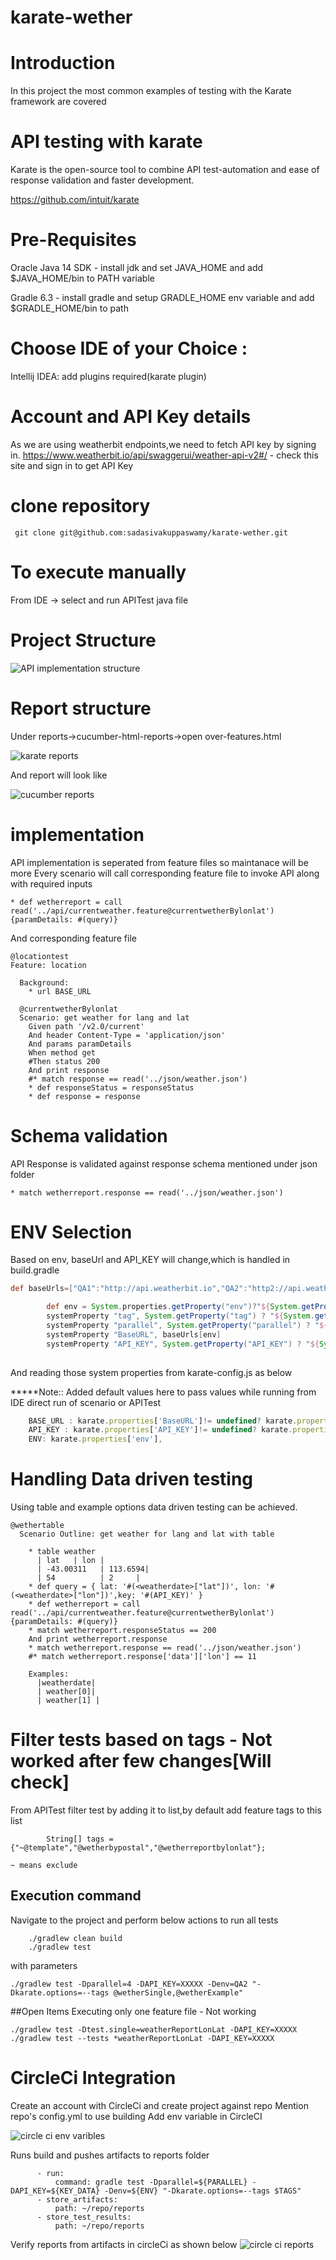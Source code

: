 # karate-wether
# Introduction
In this project the most common examples of testing with the Karate framework are covered
# API testing with karate
Karate is the  open-source tool to combine API test-automation and ease of response validation and faster development.

https://github.com/intuit/karate

# Pre-Requisites

Oracle Java 14 SDK  - install jdk and set JAVA_HOME and add $JAVA_HOME/bin to PATH variable

Gradle 6.3 - install gradle and setup GRADLE_HOME env variable and add $GRADLE_HOME/bin  to path

# Choose IDE of your Choice :

Intellij IDEA: 
 add plugins required(karate plugin)
# Account and API Key details
As we are using weatherbit endpoints,we need to fetch API key by signing in.
https://www.weatherbit.io/api/swaggerui/weather-api-v2#/ - check this site and sign in to get API Key
# clone repository 
`` 
git clone git@github.com:sadasivakuppaswamy/karate-wether.git
``
# To execute manually 
From IDE -> select and run APITest java file
# Project Structure
![API implementation structure](https://github.com/sadasivakuppaswamy/karate-wether/assets/10988106/d27aaa0b-3cac-4bb4-9208-f8683643d8b0)


# Report structure
Under reports->cucumber-html-reports->open over-features.html

![karate reports](https://github.com/sadasivakuppaswamy/karate-wether/assets/10988106/30ba64a8-2349-4e9e-92c4-e7c9376219c9)

And report will look like

![cucumber reports](https://github.com/sadasivakuppaswamy/karate-wether/assets/10988106/e16d93da-cd59-4bcf-829c-9fb8e402a670)

# implementation
API implementation is seperated from feature files so maintanace will be more
Every scenario will call corresponding feature file to invoke API along with required inputs
```karate
* def wetherreport = call read('../api/currentweather.feature@currentwetherBylonlat') {paramDetails: #(query)}
```
And corresponding feature file
```karate
@locationtest
Feature: location

  Background:
    * url BASE_URL

  @currentwetherBylonlat
  Scenario: get weather for lang and lat
    Given path '/v2.0/current'
    And header Content-Type = 'application/json'
    And params paramDetails
    When method get
    #Then status 200
    And print response
    #* match response == read('../json/weather.json')
    * def responseStatus = responseStatus
    * def response = response
```
# Schema validation
API Response is validated against response schema mentioned under json folder
```karate
* match wetherreport.response == read('../json/weather.json')
```

# ENV Selection
Based on env, baseUrl and API_KEY will change,which is handled in build.gradle
```groovy
def baseUrls=["QA1":"http://api.weatherbit.io","QA2":"http2://api.weatherbit.io"]
```
```groovy
        def env = System.properties.getProperty("env")?"${System.getProperty("env")}" : "QA1"
        systemProperty "tag", System.getProperty("tag") ? "${System.getProperty("tag")}" : ""
        systemProperty "parallel", System.getProperty("parallel") ? "${System.getProperty("parallel")}" : "1"
        systemProperty "BaseURL", baseUrls[env]
        systemProperty "API_KEY", System.getProperty("API_KEY") ? "${System.getProperty("API_KEY")}" : "XXXXXXX"
        
```
And reading those system properties from karate-config.js as below

*****Note:: Added default values here to pass values while running from IDE direct run of scenario or APITest

```js
    BASE_URL : karate.properties['BaseURL']!= undefined? karate.properties['BaseURL']:"http://api.weatherbit.io",
    API_KEY : karate.properties['API_KEY']!= undefined? karate.properties['API_KEY']:"XXXXX",
    ENV: karate.properties['env'],


```
# Handling Data driven testing
Using table and example options data driven testing can be achieved.
```karate
@wethertable
  Scenario Outline: get weather for lang and lat with table

    * table weather
      | lat   | lon |
      | -43.00311   | 113.6594|
      | 54          | 2     |
    * def query = { lat: '#(<weatherdate>["lat"])', lon: '#(<weatherdate>["lon"])',key: '#(API_KEY)' }
    * def wetherreport = call read('../api/currentweather.feature@currentwetherBylonlat') {paramDetails: #(query)}
    * match wetherreport.responseStatus == 200
    And print wetherreport.response
    * match wetherreport.response == read('../json/weather.json')
    #* match wetherreport.response['data']['lon'] == 11

    Examples:
      |weatherdate|
      | weather[0]|
      | weather[1] |
```
# Filter tests based on tags - Not worked after few changes[Will check]
From APITest filter test by adding it to list,by default add feature tags to this list
```
        String[] tags = {"~@template","@wetherbypostal","@wetherreportbylonlat"};
```
`
   ~ means exclude
`
## Execution command
Navigate to the project and perform below actions to run all tests
```
    ./gradlew clean build
    ./gradlew test
```
with parameters
```gitexclude
./gradlew test -Dparallel=4 -DAPI_KEY=XXXXX -Denv=QA2 "-Dkarate.options=--tags @wetherSingle,@wetherExample"

```

##Open Items
Executing only one feature file - Not working
```
./gradlew test -Dtest.single=weatherReportLonLat -DAPI_KEY=XXXXX
./gradlew test --tests *weatherReportLonLat -DAPI_KEY=XXXXX
```
# CircleCi Integration

Create an account with CircleCi and create project against repo
Mention repo's config.yml to use building
Add env variable in CircleCI

![circle ci env varibles](https://github.com/sadasivakuppaswamy/karate-wether/assets/10988106/4de2466d-1907-4016-87f8-4a55c40b1076)

Runs build and pushes artifacts to reports folder
 
```
      - run:
          command: gradle test -Dparallel=${PARALLEL} -DAPI_KEY=${KEY_DATA} -Denv=${ENV} "-Dkarate.options=--tags $TAGS"
      - store_artifacts:
          path: ~/repo/reports
      - store_test_results:
          path: ~/repo/reports
```



Verify reports from artifacts in circleCi as shown below
![circle ci reports](https://github.com/sadasivakuppaswamy/karate-wether/assets/10988106/0a413ae5-6fcc-4849-ab97-b215574115df)

